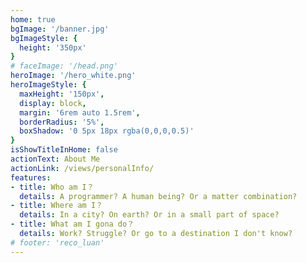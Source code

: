 ```yaml
---
home: true
bgImage: '/banner.jpg'
bgImageStyle: {
  height: '350px'
}
# faceImage: '/head.png'
heroImage: '/hero_white.png'
heroImageStyle: {
  maxHeight: '150px',
  display: block,
  margin: '6rem auto 1.5rem',
  borderRadius: '5%',
  boxShadow: '0 5px 18px rgba(0,0,0,0.5)'
}
isShowTitleInHome: false
actionText: About Me
actionLink: /views/personalInfo/
features:
- title: Who am I？
  details: A programmer? A human being? Or a matter combination?
- title: Where am I？
  details: In a city? On earth? Or in a small part of space?
- title: What am I gona do？
  details: Work? Struggle? Or go to a destination I don't know?
# footer: 'reco_luan'
---
```

